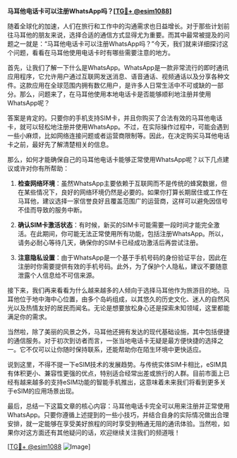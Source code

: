 **马耳他电话卡可以注册WhatsApp吗？[[TG💪+ @esim1088](https://t.me/s/esim1088)]**

随着全球化的加速，人们在旅行和工作中的沟通需求也日益增长。对于那些计划前往马耳他的朋友来说，选择合适的通信方式显得尤为重要。而其中最常被提及的问题之一就是：“马耳他电话卡可以注册WhatsApp吗？”今天，我们就来详细探讨这个问题，看看在马耳他使用电话卡时有哪些需要注意的地方。

首先，让我们了解一下什么是WhatsApp。WhatsApp是一款非常流行的即时通讯应用程序，它允许用户通过互联网发送消息、语音通话、视频通话以及分享各种文件。这款应用在全球范围内拥有数亿用户，是许多人日常生活中不可或缺的一部分。那么，问题来了，在马耳他使用本地电话卡是否能够顺利地注册并使用WhatsApp呢？

答案是肯定的。只要你的手机支持SIM卡，并且你购买了合法有效的马耳他电话卡，就可以轻松地注册并使用WhatsApp。不过，在实际操作过程中，可能会遇到一些小麻烦，比如网络连接问题或者运营商限制等。因此，在决定购买马耳他电话卡之前，最好先了解清楚相关的信息。

那么，如何才能确保自己的马耳他电话卡能够正常使用WhatsApp呢？以下几点建议或许对你有所帮助：

1. **检查网络环境**：虽然WhatsApp主要依赖于互联网而不是传统的蜂窝数据，但在某些情况下，良好的网络环境仍然是必要的。如果你打算长期居住或工作在马耳他，建议选择一家信誉良好且覆盖范围广的运营商，这样可以避免因信号不佳而导致的服务中断。

2. **确认SIM卡激活状态**：有时候，新买的SIM卡可能需要一段时间才能完全激活。在此期间，你可能无法正常使用所有功能，包括注册WhatsApp。所以，请务必耐心等待几天，确保你的SIM卡已经成功激活后再尝试注册。

3. **注意隐私设置**：由于WhatsApp是一个基于手机号码的身份验证平台，因此在注册时你需要提供有效的手机号码。此外，为了保护个人隐私，建议不要随意泄露个人信息给不可信来源。

接下来，我们再来看看为什么越来越多的人倾向于选择马耳他作为旅游目的地。马耳他位于地中海中心位置，由多个岛屿组成，以其悠久的历史文化、迷人的自然风光以及热情友好的居民而闻名。无论是想要放松身心还是探索未知领域，这里都能满足你的需求。

当然啦，除了美丽的风景之外，马耳他还拥有发达的现代基础设施，其中包括便捷的通信服务。对于初次到访者而言，一张当地电话卡无疑是最方便快捷的选择之一。它不仅可以让你随时保持联系，还能帮助你在陌生环境中更快适应。

说到这里，不得不提一下eSIM技术的发展趋势。与传统实体SIM卡相比，eSIM具有体积更小、兼容性更强的优点，特别适合经常出差或旅行的人群。目前市面上已经有越来越多的支持eSIM功能的智能手机推出，这意味着未来我们将看到更多关于eSIM的应用场景出现。

最后，总结一下这篇文章的核心内容：马耳他电话卡完全可以用来注册并正常使用WhatsApp。只要你遵循上述提到的一些小技巧，并结合自身的实际情况做出合理安排，就一定能够在享受美好旅程的同时享受到畅通无阻的通讯体验。当然啦，如果你对这方面还有其他疑问的话，欢迎继续关注我们的频道哦！

[[TG💪+ @esim1088](https://t.me/s/esim1088) ![Image](https://i.postimg.cc/4NQfJmqS/Snipaste-2025-05-13-00-14-12.png)]